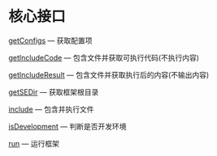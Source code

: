 核心接口
====================

[getConfigs](http://git.oschina.net/gaoxiang/SE-For-ASP/blob/master/Docs/Api/SimpleExtensions/getConfigs.md) &mdash; 获取配置项

[getIncludeCode](http://git.oschina.net/gaoxiang/SE-For-ASP/blob/master/Docs/Api/SimpleExtensions/getIncludeCode.md) &mdash; 包含文件并获取可执行代码(不执行内容)

[getIncludeResult](http://git.oschina.net/gaoxiang/SE-For-ASP/blob/master/Docs/Api/SimpleExtensions/getIncludeResult.md) &mdash; 包含文件并获取执行后的内容(不输出内容)

[getSEDir](http://git.oschina.net/gaoxiang/SE-For-ASP/blob/master/Docs/Api/SimpleExtensions/getSEDir.md) &mdash; 获取框架根目录

[include](http://git.oschina.net/gaoxiang/SE-For-ASP/blob/master/Docs/Api/SimpleExtensions/include.md) &mdash; 包含并执行文件

[isDevelopment](http://git.oschina.net/gaoxiang/SE-For-ASP/blob/master/Docs/Api/SimpleExtensions/isDevelopment.md) &mdash; 判断是否开发环境

[run](http://git.oschina.net/gaoxiang/SE-For-ASP/blob/master/Docs/Api/SimpleExtensions/run.md) &mdash; 运行框架